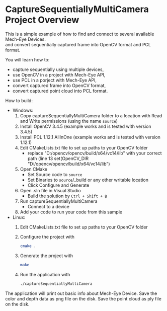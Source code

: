 # CaptureSequentiallyMultiCamera Project Overview

This is a simple example of how to find and connect to several available Mech-Eye Devices.  
and convert sequentially captured frame into OpenCV format and PCL format.

You will learn how to:

* capture sequentially using multiple devices,
* use OpenCV in a project with Mech-Eye API,
* use PCL in a porject with Mech-Eye API,
* convert captured frame into OpenCV format,
* convert captured point cloud into PCL format.

How to build:

* Windows:
  1. Copy captureSequentiallyMultiCamera folder to a location with Read and
       Write permissions (using the name `source`)
  2. Install OpenCV 3.4.5 (example works and is tested with version 3.4.5)
  3. Install PCL 1.12.1 AllInOne (example works and is tested with version 1.12.1)
  4. Edit CMakeLists.txt file to set up paths to your OpenCV folder
      * replace "D:/opencv/opencv/build/x64/vc14/lib" with your correct
        path (line 13 set(OpenCV_DIR "D:/opencv/opencv/build/x64/vc14/lib")
  5. Open CMake
      * Set Source code to `source`
      * Set Binaries to `source`/_build or any other writable location
      * Click Configure and Generate
  6. Open .sln file in Visual Studio
      * Build the solution by `Ctrl + Shift + B`
  7. Run captureSequentiallyMultiCamera
      * Connect to a device
  8. Add your code to run your code from this sample
* Linux:
  1. Edit CMakeLists.txt file to set up paths to your OpenCV folder
  2. Configure the project with  

      ```bash
      cmake .
      ```

  3. Generate the project with

      ```bash
      make
      ```

  4. Run the application with

      ```bash
      ./captureSequentiallyMultiCamera
      ```

The application will print out basic info about Mech-Eye Device.
Save the color and depth data as png file on the disk.
Save the point cloud as ply file on the disk.
